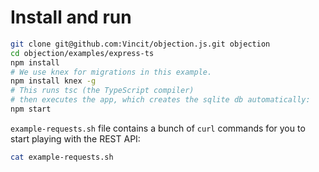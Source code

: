 # Install and run

```sh
git clone git@github.com:Vincit/objection.js.git objection
cd objection/examples/express-ts
npm install
# We use knex for migrations in this example.
npm install knex -g
# This runs tsc (the TypeScript compiler)
# then executes the app, which creates the sqlite db automatically:
npm start
```

`example-requests.sh` file contains a bunch of `curl` commands for you to start playing with the REST API:

```sh
cat example-requests.sh
```
